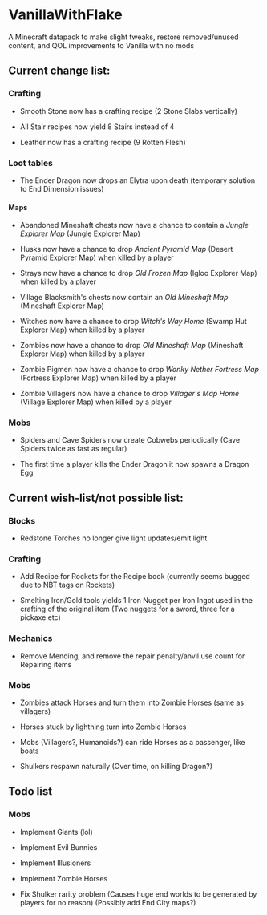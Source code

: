 # VanillaWithFlake
A Minecraft datapack to make slight tweaks, restore removed/unused content, and QOL improvements to Vanilla with no mods

## Current change list:

### Crafting

- Smooth Stone now has a crafting recipe (2 Stone Slabs vertically)

- All Stair recipes now yield 8 Stairs instead of 4

- Leather now has a crafting recipe (9 Rotten Flesh)

### Loot tables

- The Ender Dragon now drops an Elytra upon death (temporary solution to End Dimension issues)

#### Maps

- Abandoned Mineshaft chests now have a chance to contain a *Jungle Explorer Map* (Jungle Explorer Map)

- Husks now have a chance to drop *Ancient Pyramid Map* (Desert Pyramid Explorer Map) when killed by a player

- Strays now have a chance to drop *Old Frozen Map* (Igloo Explorer Map) when killed by a player

- Village Blacksmith's chests now contain an *Old Mineshaft Map* (Mineshaft Explorer Map)

- Witches now have a chance to drop *Witch's Way Home* (Swamp Hut Explorer Map) when killed by a player

- Zombies now have a chance to drop *Old Mineshaft Map* (Mineshaft Explorer Map) when killed by a player

- Zombie Pigmen now have a chance to drop *Wonky Nether Fortress Map* (Fortress Explorer Map) when killed by a player

- Zombie Villagers now have a chance to drop *Villager's Map Home* (Village Explorer Map) when killed by a player

### Mobs

- Spiders and Cave Spiders now create Cobwebs periodically (Cave Spiders twice as fast as regular)

- The first time a player kills the Ender Dragon it now spawns a Dragon Egg

## Current wish-list/not possible list:

### Blocks

- Redstone Torches no longer give light updates/emit light

### Crafting

- Add Recipe for Rockets for the Recipe book (currently seems bugged due to NBT tags on Rockets)

- Smelting Iron/Gold tools yields 1 Iron Nugget per Iron Ingot used in the crafting of the original item (Two nuggets for a sword, three for a pickaxe etc)

### Mechanics

- Remove Mending, and remove the repair penalty/anvil use count for Repairing items

### Mobs

- Zombies attack Horses and turn them into Zombie Horses (same as villagers)

- Horses stuck by lightning turn into Zombie Horses
 
- Mobs (Villagers?, Humanoids?) can ride Horses as a passenger, like boats

- Shulkers respawn naturally (Over time, on killing Dragon?)

## Todo list

### Mobs

- Implement Giants (lol)

- Implement Evil Bunnies

- Implement Illusioners

- Implement Zombie Horses

- Fix Shulker rarity problem (Causes huge end worlds to be generated by players for no reason) (Possibly add End City maps?)